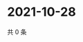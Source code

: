 # 2021-10-28

共 0 条

<!-- BEGIN -->
<!-- 最后更新时间 Thu Oct 28 2021 01:19:49 GMT+0800 (China Standard Time) -->

<!-- END -->
